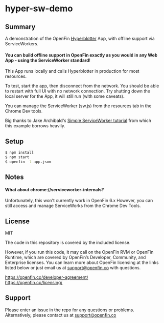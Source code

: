 # hyper-sw-demo
## Summary
A demonstration of the OpenFin [Hyperblotter](https://github.com/openfin/hyperblotter/) App, with offline support via ServiceWorkers.

#### You can build offline support in OpenFin exactly as you would in any Web App - using the ServiceWorker standard!

This App runs locally and calls Hyperblotter in production for most resources.  

To test, start the app, then disconnect from the network.  You should be able to restart with full UI with no network connection.  Try shutting down the local server for the App, it will still run (with some caveats).

You can manage the ServiceWorker (sw.js) from the resources tab in the Chrome Dev tools.

Big thanks to Jake Archibald's [Simple ServiceWorker tutorial](https://github.com/jakearchibald/simple-serviceworker-tutorial) from which this example borrows heavily.

## Setup
```sh
$ npm install
$ npm start
$ openfin -l app.json
```

## Notes
#### What about chrome://serviceworker-internals?
Unfortunately, this won't currently work in OpenFin 6.x  However, you can still access and manage ServiceWorks from the Chrome Dev Tools.

## License
MIT

The code in this repository is covered by the included license.

However, if you run this code, it may call on the OpenFin RVM or OpenFin Runtime, which are covered by OpenFin’s Developer, Community, and Enterprise licenses. You can learn more about OpenFin licensing at the links listed below or just email us at support@openfin.co with questions.

https://openfin.co/developer-agreement/ <br/>
https://openfin.co/licensing/

## Support
Please enter an issue in the repo for any questions or problems. Alternatively, please contact us at support@openfin.co 
